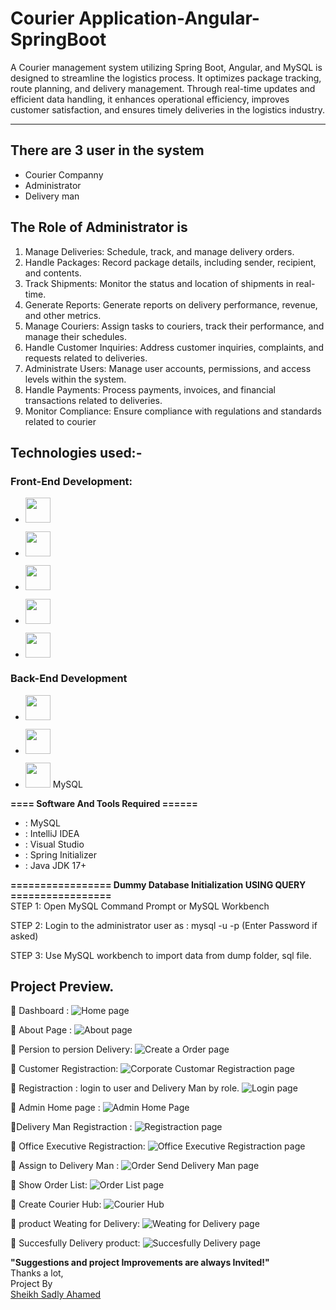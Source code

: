 # Courier Application-Angular-SpringBoot


A Courier management system utilizing Spring Boot, Angular, and MySQL is designed to streamline the logistics process. It optimizes package tracking, route planning, and delivery management. Through real-time updates and efficient data handling, it enhances operational efficiency, improves customer satisfaction, and ensures timely deliveries in the logistics industry.
-----------------   ---------------------------------------------
## There are 3 user in the system
- Courier Companny
- Administrator
- Delivery man

## The Role of Administrator is
1. Manage Deliveries: Schedule, track, and manage delivery orders.
2. Handle Packages: Record package details, including sender, recipient, and contents.
3. Track Shipments: Monitor the status and location of shipments in real-time.
4. Generate Reports: Generate reports on delivery performance, revenue, and other metrics.
5. Manage Couriers: Assign tasks to couriers, track their performance, and manage their schedules.
6. Handle Customer Inquiries: Address customer inquiries, complaints, and requests related to deliveries.
7. Administrate Users: Manage user accounts, permissions, and access levels within the system.
8. Handle Payments: Process payments, invoices, and financial transactions related to deliveries.
9. Monitor Compliance: Ensure compliance with regulations and standards related to courier 

## Technologies used:-
### Front-End Development:
- [<img src="https://github.com/SadlyAhamed/Spring-Boot-With-Angular-Project/blob/main/Screenshots/svg/html5.svg" width="40" height="40">](https://github.com/SadlyAhamed)
  
- [<img src="https://github.com/SadlyAhamed/Spring-Boot-With-Angular-Project/blob/main/Screenshots/svg/css3.svg" width="40" height="40">](https://github.com/SadlyAhamed)
  
- [<img src="https://github.com/SadlyAhamed/Spring-Boot-With-Angular-Project/blob/main/Screenshots/svg/bootstrap-logo-shadow.png" width="40" height="40">](https://github.com/SadlyAhamed)
  
- [<img src="https://github.com/SadlyAhamed/Spring-Boot-With-Angular-Project/blob/main/Screenshots/svg/javascript.svg" width="40" height="40">](https://github.com/SadlyAhamed)
  
- [<img src="https://github.com/SadlyAhamed/Spring-Boot-With-Angular-Project/blob/main/Screenshots/svg/angular.svg" width="40" height="40">](https://github.com/SadlyAhamed)
  
### Back-End Development
- [<img src="https://github.com/SadlyAhamed/Spring-Boot-With-Angular-Project/blob/main/Screenshots/svg/spring_boot.svg" width="40" height="40">](https://github.com/SadlyAhamed)
  
- [<img src="https://github.com/SadlyAhamed/Spring-Boot-With-Angular-Project/blob/main/Screenshots/svg/hibernate.png" width="40" height="40">](https://github.com/SadlyAhamed)
  
-  [<img src="https://github.com/SadlyAhamed/Swing-Pos-System/blob/main/Screensort/mysql.png" width="40" height="40">](https://github.com/SadlyAhame) MySQL

**==== Software And Tools Required ======**
- :  MySQL
- :  IntelliJ IDEA
- :  Visual Studio
- :  Spring Initializer
- :  Java JDK 17+


**================= Dummy Database Initialization USING QUERY =================**  
STEP 1: Open MySQL Command Prompt or MySQL Workbench

STEP 2: Login to the administrator user as : mysql -u <username> -p (Enter Password if asked)

STEP 3: Use MySQL workbench to import data from dump folder, sql file.

Project Preview.
---------------------------------------------------------------------
:pushpin: Dashboard :
![ Home page](https://github.com/SadlyAhamed/Spring-Boot-With-Angular-Project/blob/main/Screenshots/Courier%20Companny/Screenshot%202024-03-21%20191228.png)

:pushpin: About Page :
![ About page](https://github.com/SadlyAhamed/Spring-Boot-With-Angular-Project/blob/main/Screenshots/Courier%20Companny/Screenshot%202024-03-21%20191257.png)

:pushpin: Persion to persion Delivery:
![ Create a Order page](https://github.com/SadlyAhamed/Spring-Boot-With-Angular-Project/blob/main/Screenshots/Courier%20Companny/Screenshot%202024-03-21%20191435.png)

:pushpin: Customer Registraction:
![ Corporate Customar Registraction page](https://github.com/SadlyAhamed/Spring-Boot-With-Angular-Project/blob/main/Screenshots/Courier%20Companny/Screenshot%202024-03-21%20191450.png)


:pushpin: Registraction :
login to user and Delivery Man by role.
![ Login page](https://github.com/SadlyAhamed/Spring-Boot-With-Angular-Project/blob/main/Screenshots/Admin/Screenshot%202024-03-21%20193403.png)

:pushpin: Admin Home page :
![ Admin Home Page](https://github.com/SadlyAhamed/Spring-Boot-With-Angular-Project/blob/main/Screenshots/Admin/Screenshot%202024-03-21%20191536.png)

:pushpin:Delivery Man Registraction :
![ Registraction page](https://github.com/SadlyAhamed/Spring-Boot-With-Angular-Project/blob/main/Screenshots/Admin/Screenshot%202024-03-21%20193259.png)

:pushpin: Office Executive Registraction:
![ Office Executive Registraction page](https://github.com/SadlyAhamed/Spring-Boot-With-Angular-Project/blob/main/Screenshots/Admin/Screenshot%202024-03-21%20193315.png)

:pushpin: Assign to Delivery Man :
![ Order Send Delivery Man page](https://github.com/SadlyAhamed/Spring-Boot-With-Angular-Project/blob/main/Screenshots/Admin/Screenshot%202024-03-21%20193333.png)

:pushpin: Show Order List:
![ Order List page](https://github.com/SadlyAhamed/Spring-Boot-With-Angular-Project/blob/main/Screenshots/Admin/Screenshot%202024-03-21%20193346.png)

:pushpin: Create Courier Hub:
![Courier Hub ](https://github.com/SadlyAhamed/Spring-Boot-With-Angular-Project/blob/main/Screenshots/Admin/Screenshot%202024-03-21%20193802.png)




:pushpin: product Weating for Delivery:
![ Weating for Delivery page](https://github.com/SadlyAhamed/Spring-Boot-With-Angular-Project/blob/main/Screenshots/Delivery%20man/Screenshot%202024-03-21%20193420.png)

:pushpin: Succesfully Delivery product:
![ Succesfully Delivery page](https://github.com/SadlyAhamed/Spring-Boot-With-Angular-Project/blob/main/Screenshots/Delivery%20man/Screenshot%202024-03-21%20193431.png)


**"Suggestions and project Improvements are always Invited!"**  
Thanks a lot,    
Project By  
[Sheikh Sadly Ahamed](https://github.com/SadlyAhamed)
